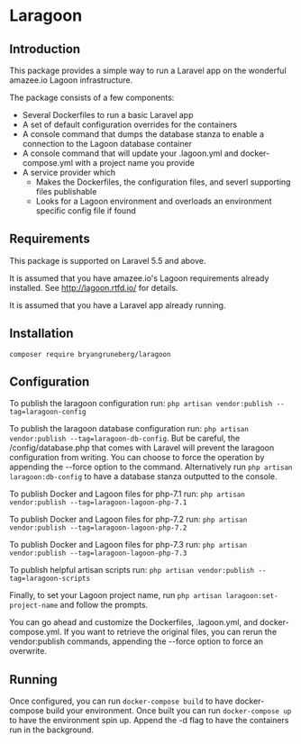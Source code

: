 # Laragoon

## Introduction
This package provides a simple way to run a Laravel app on the wonderful amazee.io Lagoon infrastructure.

The package consists of a few components:
 - Several Dockerfiles to run a basic Laravel app
 - A set of default configuration overrides for the containers
 - A console command that dumps the database stanza to enable a connection to the Lagoon database container
 - A console command that will update your .lagoon.yml and docker-compose.yml with a project name you provide
 - A service provider which
   - Makes the Dockerfiles, the configuration files, and severl supporting files publishable
   - Looks for a Lagoon environment and overloads an environment specific config file if found

## Requirements

This package is supported on Laravel 5.5 and above.

It is assumed that you have amazee.io's Lagoon requirements already installed. See http://lagoon.rtfd.io/ for details.

It is assumed that you have a Laravel app already running.

## Installation

`composer require bryangruneberg/laragoon`

## Configuration

To publish the laragoon configuration run:
`php artisan vendor:publish --tag=laragoon-config`

To publish the laragoon database configuration run:
`php artisan vendor:publish --tag=laragoon-db-config`. But be careful, the /config/database.php that comes with Laravel will prevent
the laragoon configuration from writing. You can choose to force the operation by appending the --force option to the command.
Alternatively run `php artisan laragoon:db-config` to have a database stanza outputted to the console.

To publish Docker and Lagoon files for php-7.1 run: `php artisan vendor:publish --tag=laragoon-lagoon-php-7.1`

To publish Docker and Lagoon files for php-7.2 run: `php artisan vendor:publish --tag=laragoon-lagoon-php-7.2`

To publish Docker and Lagoon files for php-7.3 run: `php artisan vendor:publish --tag=laragoon-lagoon-php-7.3`

To publish helpful artisan scripts run: `php artisan vendor:publish --tag=laragoon-scripts`

Finally, to set your Lagoon project name, run `php artisan laragoon:set-project-name` and follow the prompts.

You can go ahead and customize the Dockerfiles, .lagoon.yml, and docker-compose.yml. If you want to retrieve the
original files, you can rerun the vendor:publish commands, appending the --force option to force an overwrite.

## Running

Once configured, you can run `docker-compose build` to have docker-compose build your environment. Once built you
can run `docker-compose up` to have the environment spin up. Append the -d flag to have the containers run in the
background.
